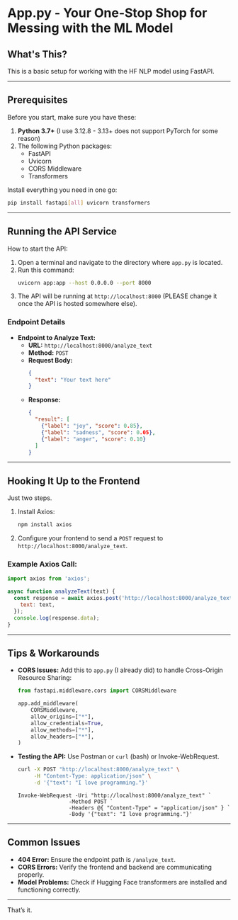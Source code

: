 # App.py - Your One-Stop Shop for Messing with the ML Model

## What's This?
This is a basic setup for working with the HF NLP model using FastAPI.

---

## Prerequisites
Before you start, make sure you have these:

1. **Python 3.7+** (I use 3.12.8 - 3.13+ does not support PyTorch for some reason)
2. The following Python packages:
    - FastAPI
    - Uvicorn
    - CORS Middleware
    - Transformers

Install everything you need in one go:
```bash
pip install fastapi[all] uvicorn transformers
```

---

## Running the API Service
How to start the API:

1. Open a terminal and navigate to the directory where `app.py` is located.
2. Run this command:
   ```bash
   uvicorn app:app --host 0.0.0.0 --port 8000
   ```
3. The API will be running at `http://localhost:8000` (PLEASE change it once the API is hosted somewhere else).

### Endpoint Details
- **Endpoint to Analyze Text:**
  - **URL:** `http://localhost:8000/analyze_text`
  - **Method:** `POST`
  - **Request Body:**
    ```json
    {
      "text": "Your text here"
    }
    ```
  - **Response:**
    ```json
    {
      "result": [
        {"label": "joy", "score": 0.85},
        {"label": "sadness", "score": 0.05},
        {"label": "anger", "score": 0.10}
      ]
    }
    ```

---

## Hooking It Up to the Frontend
Just two steps.

1. Install Axios:
   ```bash
   npm install axios
   ```

2. Configure your frontend to send a `POST` request to `http://localhost:8000/analyze_text`.

### Example Axios Call:
```javascript
import axios from 'axios';

async function analyzeText(text) {
  const response = await axios.post('http://localhost:8000/analyze_text', {
    text: text,
  });
  console.log(response.data);
}
```

---

## Tips & Workarounds
- **CORS Issues:** Add this to `app.py` (I already did) to handle Cross-Origin Resource Sharing:
  ```python
  from fastapi.middleware.cors import CORSMiddleware

  app.add_middleware(
      CORSMiddleware,
      allow_origins=["*"],
      allow_credentials=True,
      allow_methods=["*"],
      allow_headers=["*"],
  )
  ```

- **Testing the API:** Use Postman or `curl` (bash) or Invoke-WebRequest.
  ```bash
  curl -X POST "http://localhost:8000/analyze_text" \
       -H "Content-Type: application/json" \
       -d '{"text": "I love programming."}'
  ```

  ```
  Invoke-WebRequest -Uri "http://localhost:8000/analyze_text" `
                  -Method POST `
                  -Headers @{ "Content-Type" = "application/json" } `
                  -Body '{"text": "I love programming."}'
  ```

---

## Common Issues
- **404 Error:** Ensure the endpoint path is `/analyze_text`.
- **CORS Errors:** Verify the frontend and backend are communicating properly.
- **Model Problems:** Check if Hugging Face transformers are installed and functioning correctly.

---

That’s it.